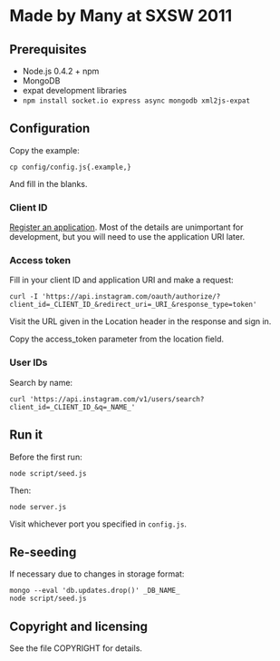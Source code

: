 # Made by Many at SXSW 2011

## Prerequisites

* Node.js 0.4.2 + npm
* MongoDB
* expat development libraries
* `npm install socket.io express async mongodb xml2js-expat`

## Configuration

Copy the example:

    cp config/config.js{.example,}

And fill in the blanks.

### Client ID

[Register an application](http://instagr.am/developer/manage/). Most of the
details are unimportant for development, but you will need to use the
application URI later.

### Access token

Fill in your client ID and application URI and make a request:

    curl -I 'https://api.instagram.com/oauth/authorize/?client_id=_CLIENT_ID_&redirect_uri=_URI_&response_type=token'

Visit the URL given in the Location header in the response and sign in.

Copy the access_token parameter from the location field.

### User IDs

Search by name:

    curl 'https://api.instagram.com/v1/users/search?client_id=_CLIENT_ID_&q=_NAME_'

## Run it

Before the first run:

    node script/seed.js

Then:

    node server.js

Visit whichever port you specified in `config.js`.

## Re-seeding

If necessary due to changes in storage format:

    mongo --eval 'db.updates.drop()' _DB_NAME_
    node script/seed.js

## Copyright and licensing

See the file COPYRIGHT for details.
